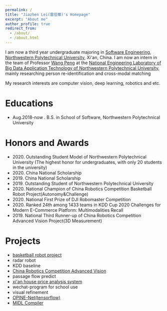 ```yaml
---
permalink: /
title: "Jiazhen Lei(雷佳臻)'s Homepage"
excerpt: "About me"
author_profile: true
redirect_from: 
  - /about/
  - /about.html
---
```


I am now a third year undergraduate majoring in [Software Engineering](http://ruanjian.nwpu.edu.cn/), [Northwestern Polytechnical University](https://www.nwpu.edu.cn/), Xi'an, China. I am now an intern in the team of Professor [Wang Peng](https://teacher.nwpu.edu.cn/pengwang.html) at the [National Engineering Laboratory of Big Data Application Technology of Northwestern Polytechnical University](http://kypt.nwpu.edu.cn/index.php?c=content&a=show&id=307), mainly researching person re-identification and cross-modal matching

My research interests are computer vision, deep learning, robotics and etc.

Educations
======
* Aug.2018-now . B.S. in School of Software, Northwestern Polytechnical University

Honors and Awards
======
* 2020\. Outstanding Student Model of Northwestern Polytechnical University (The highest honor for undergraduates, with only 20 students in the university)
* 2020\. China National Scholarship
* 2019\. China National Scholarship
* 2019\. Outstanding Student of Northwestern Polytechnical University
* 2020\. National Champion of China Robotics Competition Basketball Robot Project(Autonomy&Challenge) 
* 2020\. National First Prize of DJI Robomaster Competition 
* 2020\. Ranked 24th among 1433 teams in KDD Cup 2020 Challenges for Modern E-Commerce Platform: Multimodalities Recall
* 2019\. National Third Runner-up of China Robotics Competition Advanced Vision Project(3D Measurement)

Projects
======
  * [basketball robot project](https://github.com/Zehong-Ma/nwpu_20_basketball_robot)
  * radar robot
  * KDD baseline 
  * [China Robotics Competition Advanced Vision](https://github.com/Zehong-Ma/nwpu_19_advanced_vision)
  * passage flow predict
  * [xi'an house price analysis system](https://gitee.com/a-years-work-can-only-buy-a-toilet/house-analysis)
  * wechat-program for school use
  * visual refinement 
  * [OPINE-Net(tensorflow)](https://github.com/Zehong-Ma/OPINE-Net)
  * [MIDL Compiler](https://github.com/Zehong-Ma/MIDL_compiler)
